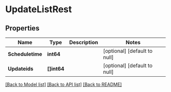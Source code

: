 # UpdateListRest

## Properties
Name | Type | Description | Notes
------------ | ------------- | ------------- | -------------
**Scheduletime** | **int64** |  | [optional] [default to null]
**Updateids** | **[]int64** |  | [optional] [default to null]

[[Back to Model list]](../README.md#documentation-for-models) [[Back to API list]](../README.md#documentation-for-api-endpoints) [[Back to README]](../README.md)


